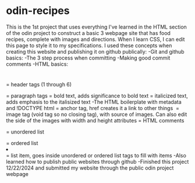 # odin-recipes
This is the 1st project that uses everything I've learned in the HTML section of the odin project
to construct a basic 3 webpage site that has food recipes, complete with images and directions.
When I learn CSS, I can edit this page to style it to my specifications. I used these concepts when creating
this website and publishing it on github publically:
-Git and github basics:
    -The 3 step process when committing
    -Making good commit comments
-HTML basics:
    <h1></h1> = header tags (1 through 6)
    <p></p> = paragraph tags 
    <strong></strong> = bold text, adds significance to bold text
    <em></em> = italicized text, adds emphasis to the italisized text
    -The HTML boilerplate with metadata and !DOCTYPE html
    <a href="" target="" rel=""> </a> = anchor tag, href creates it a link to other things
    <img src="" alt=""> = image tag (void tag so no closing tag), with source of images. Can also edit the side of the images with width and height attributes
    <!-- --> = HTML comments
    <ul></ul> = unordered list
    <ol></ol> = ordered list
    <li></li> = list item, goes inside unordered or ordered list tags to fill with items
-Also learned how to publish public websites through github
-Finished this project 12/22/2024 and submitted my website through the public odin project webpage


